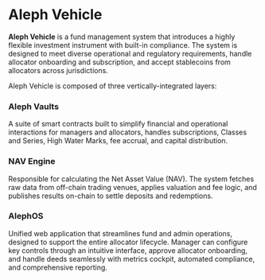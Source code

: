 # Aleph Vehicle

**Aleph Vehicle** is a fund management system that introduces a highly flexible investment instrument with built-in compliance. The system is designed to meet diverse operational and regulatory requirements, handle allocator onboarding and subscription, and accept stablecoins from allocators across jurisdictions.&#x20;

Aleph Vehicle is composed of three vertically-integrated layers:&#x20;

### **Aleph Vaults**

A suite of smart contracts built to simplify financial and operational interactions for managers and allocators, handles subscriptions, Classes and Series, High Water Marks, fee accrual, and capital distribution.

### NAV Engine&#x20;

Responsible for calculating the Net Asset Value (NAV). The system fetches raw data from off-chain trading venues, applies valuation and fee logic, and publishes results on-chain to settle deposits and redemptions.

### AlephOS

Unified web application that streamlines fund and admin operations, designed to support the entire allocator lifecycle. Manager can configure key controls through an intuitive interface, approve allocator onboarding, and handle deeds seamlessly with metrics cockpit, automated compliance, and comprehensive reporting.





